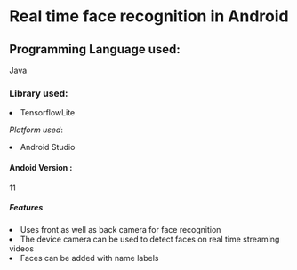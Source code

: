 
# Real time face recognition in Android 

## Programming Language used:
Java

### Library used:

<li> TensorflowLite </li>

*Platform used*:
<li>Android Studio </li>

#### Andoid Version :
11

##### Features
<li>
  Uses front as well as back camera for face recognition</li>
  <li> The device camera can be used to detect faces on real time streaming videos</li>
  <li> Faces can be added with name labels</li>
  </li>
  
  
  
  
  
 


